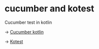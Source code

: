 # cucumber and kotest

Cucumber test in kotlin

-> [Cucumber kotlin](https://cucumber.io/docs/installation/kotlin/)

-> [Kotest](https://kotest.io/)